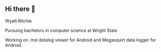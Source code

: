 ## Hi there 👋
Wyatt Ritchie 

Pursuing bachelors in computer science at Wright State

Working on .msl datalog viewer for Android and Megasquirt data logger for Android.

<!--
**WyattRit/WyattRit** is a ✨ _special_ ✨ repository because its `README.md` (this file) appears on your GitHub profile.

Here are some ideas to get you started:

- 🔭 I’m currently working on ...
- 🌱 I’m currently learning ...
- 👯 I’m looking to collaborate on ...
- 🤔 I’m looking for help with ...
- 💬 Ask me about ...
- 📫 How to reach me: ...
- 😄 Pronouns: ...
- ⚡ Fun fact: ...
-->
